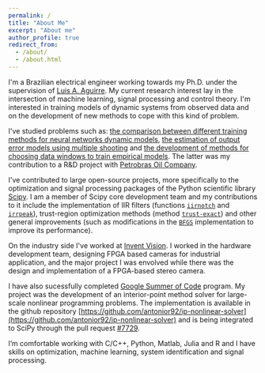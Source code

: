 ```yaml
---
permalink: /
title: "About Me"
excerpt: "About me"
author_profile: true
redirect_from: 
  - /about/
  - /about.html
---
```


I'm a Brazilian electrical engineer working towards my Ph.D. under the supervision of [Luis A. Aguirre](https://scholar.google.com.br/citations?user=_zkC6_kAAAAJ&hl=en). My current research interest lay in the intersection of machine learning, signal processing and control theory. I'm interested in training models of dynamic systems from observed data and on the development of new methods to cope with this kind of problem.

I've studied problems such as: [the comparison between different training methods for neural networks dynamic models](https://arxiv.org/abs/1706.07119), [the estimation of output error models using multiple shooting](http://www.sciencedirect.com/science/article/pii/S2405896317332469) and [the development of methods for choosing data windows to train empirical models](http://www.sciencedirect.com/science/article/pii/S2405896315008915). The latter was my contribution to a R&D project with [Petrobras Oil Company](http://www.petrobras.com.br/en/).

I've contributed to large open-source projects, more specifically to the optimization and signal processing packages of the Python scientific library [Scipy](https://www.scipy.org/scipylib/index.html). I am a member of Scipy core development team and my contributions to it include the implementation of IIR filters (functions [``iirnotch``](http://scipy.github.io/devdocs/generated/scipy.signal.iirnotch.html#scipy.signal.iirnotch) and [``irrpeak``](http://scipy.github.io/devdocs/generated/scipy.signal.iirpeak.html#scipy.signal.iirpeak)), trust-region optimization methods (method [``trust-exact``](http://scipy.github.io/devdocs/optimize.minimize-trustexact.html)) and other general improvements (such as modifications in the [``BFGS``](http://scipy.github.io/devdocs/optimize.minimize-bfgs.html) implementation to improve its performance). 

On the industry side I've worked at [Invent Vision](http://www.ivision.ind.br). I worked in the hardware development team, designing FPGA based cameras for industrial application, and the major project I was envolved while there was the design and implementation of a FPGA-based stereo camera.

I have also sucessfully completed [Google Summer of Code](https://summerofcode.withgoogle.com) program. My project was the development of an interior-point method solver for large-scale nonlinear programming problems. The implementation is available in the github repository [https://github.com/antonior92/ip-nonlinear-solver](https://github.com/antonior92/ip-nonlinear-solver) and is being integrated to SciPy through the pull request [\#7729](https://github.com/scipy/scipy/pull/7729).

I’m comfortable working with C/C++, Python, Matlab, Julia and R and I have skills on optimization, machine learning, system identification and signal processing.


